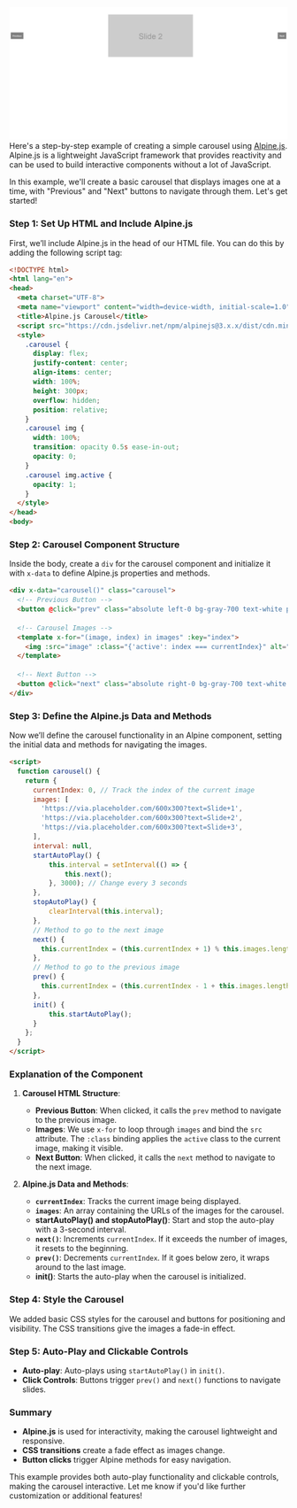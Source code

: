 ![simple-carousel-in-alpine-js](./simple-carousel-in-alpine-js.png)
Here's a step-by-step example of creating a simple carousel using [Alpine.js](https://alpinejs.dev/). Alpine.js is a lightweight JavaScript framework that provides reactivity and can be used to build interactive components without a lot of JavaScript.

In this example, we'll create a basic carousel that displays images one at a time, with "Previous" and "Next" buttons to navigate through them. Let's get started!

### Step 1: Set Up HTML and Include Alpine.js

First, we’ll include Alpine.js in the head of our HTML file. You can do this by adding the following script tag:

```html
<!DOCTYPE html>
<html lang="en">
<head>
  <meta charset="UTF-8">
  <meta name="viewport" content="width=device-width, initial-scale=1.0">
  <title>Alpine.js Carousel</title>
  <script src="https://cdn.jsdelivr.net/npm/alpinejs@3.x.x/dist/cdn.min.js" defer></script>
  <style>
    .carousel {
      display: flex;
      justify-content: center;
      align-items: center;
      width: 100%;
      height: 300px;
      overflow: hidden;
      position: relative;
    }
    .carousel img {
      width: 100%;
      transition: opacity 0.5s ease-in-out;
      opacity: 0;
    }
    .carousel img.active {
      opacity: 1;
    }
  </style>
</head>
<body>
```

### Step 2: Carousel Component Structure

Inside the body, create a `div` for the carousel component and initialize it with `x-data` to define Alpine.js properties and methods.

```html
<div x-data="carousel()" class="carousel">
  <!-- Previous Button -->
  <button @click="prev" class="absolute left-0 bg-gray-700 text-white px-3 py-2 rounded">Previous</button>
  
  <!-- Carousel Images -->
  <template x-for="(image, index) in images" :key="index">
    <img :src="image" :class="{'active': index === currentIndex}" alt="Carousel Image">
  </template>

  <!-- Next Button -->
  <button @click="next" class="absolute right-0 bg-gray-700 text-white px-3 py-2 rounded">Next</button>
</div>
```

### Step 3: Define the Alpine.js Data and Methods

Now we’ll define the carousel functionality in an Alpine component, setting the initial data and methods for navigating the images.

```html
<script>
  function carousel() {
    return {
      currentIndex: 0, // Track the index of the current image
      images: [
        'https://via.placeholder.com/600x300?text=Slide+1',
        'https://via.placeholder.com/600x300?text=Slide+2',
        'https://via.placeholder.com/600x300?text=Slide+3',
      ],
      interval: null,
      startAutoPlay() {
          this.interval = setInterval(() => {
              this.next();
          }, 3000); // Change every 3 seconds
      },
      stopAutoPlay() {
          clearInterval(this.interval);
      },
      // Method to go to the next image
      next() {
        this.currentIndex = (this.currentIndex + 1) % this.images.length;
      },
      // Method to go to the previous image
      prev() {
        this.currentIndex = (this.currentIndex - 1 + this.images.length) % this.images.length;
      },
      init() {
          this.startAutoPlay();
      }
    };
  }
</script>
```

### Explanation of the Component

1. **Carousel HTML Structure**:
   - **Previous Button**: When clicked, it calls the `prev` method to navigate to the previous image.
   - **Images**: We use `x-for` to loop through `images` and bind the `src` attribute. The `:class` binding applies the `active` class to the current image, making it visible.
   - **Next Button**: When clicked, it calls the `next` method to navigate to the next image.

2. **Alpine.js Data and Methods**:
   - **`currentIndex`**: Tracks the current image being displayed.
   - **`images`**: An array containing the URLs of the images for the carousel.
   - **startAutoPlay() and stopAutoPlay()**: Start and stop the auto-play with a 3-second interval.
   - **`next()`**: Increments `currentIndex`. If it exceeds the number of images, it resets to the beginning.
   - **`prev()`**: Decrements `currentIndex`. If it goes below zero, it wraps around to the last image.
   - **init()**: Starts the auto-play when the carousel is initialized.

### Step 4: Style the Carousel

We added basic CSS styles for the carousel and buttons for positioning and visibility. The CSS transitions give the images a fade-in effect.

### Step 5: Auto-Play and Clickable Controls

- **Auto-play**: Auto-plays using `startAutoPlay()` in `init()`.
- **Click Controls**: Buttons trigger `prev()` and `next()` functions to navigate slides.

### Summary

- **Alpine.js** is used for interactivity, making the carousel lightweight and responsive.
- **CSS transitions** create a fade effect as images change.
- **Button clicks** trigger Alpine methods for easy navigation.

This example provides both auto-play functionality and clickable controls, making the carousel interactive. Let me know if you'd like further customization or additional features!
